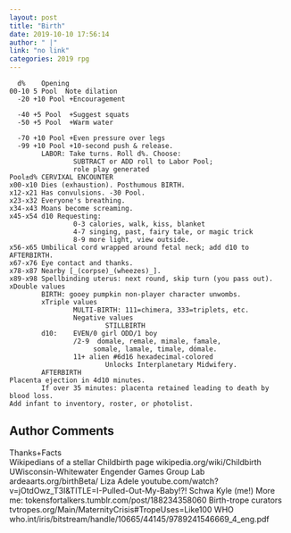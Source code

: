 ```yaml
---
layout: post
title: "Birth"
date: 2019-10-10 17:56:14
author: " |"
link: "no link"
categories: 2019 rpg
---
```


 
```
  d%    Opening
00-10 5 Pool  Note dilation
  -20 +10 Pool +Encouragement

  -40 +5 Pool  +Suggest squats
  -50 +5 Pool  +Warm water

  -70 +10 Pool +Even pressure over legs
  -99 +10 Pool +10-second push & release.
        LABOR: Take turns. Roll d%. Choose: 
                SUBTRACT or ADD roll to Labor Pool; 
                role play generated 
Pool±d% CERVIXAL ENCOUNTER
x00-x10 Dies (exhaustion). Posthumous BIRTH.
x12-x21 Has convulsions. -30 Pool.
x23-x32 Everyone's breathing.
x34-x43 Moans become screaming.
x45-x54 d10 Requesting:
                0-3 calories, walk, kiss, blanket
                4-7 singing, past, fairy tale, or magic trick
                8-9 more light, view outside.
x56-x65 Umbilical cord wrapped around fetal neck; add d10 to AFTERBIRTH.
x67-x76 Eye contact and thanks.
x78-x87 Nearby [_(corpse)_(wheezes)_].
x89-x98 Spellbinding uterus: next round, skip turn (you pass out).
xDouble values 
        BIRTH: gooey pumpkin non-player character unwombs.
        xTriple values 
                MULTI-BIRTH: 111=chimera, 333=triplets, etc.
                Negative values 
                        STILLBIRTH
        d10:    EVEN/0 girl ODD/1 boy
                /2-9  domale, remale, mimale, famale,
                     somale, lamale, timale, dómale.
                11+ alien #6d16 hexadecimal-colored
                        Unlocks Interplanetary Midwifery.
        AFTERBIRTH
Placenta ejection in 4d10 minutes.
        If over 35 minutes: placenta retained leading to death by blood loss.
Add infant to inventory, roster, or photolist.
```
## Author Comments
Thanks+Facts                                                                                                  
	Wikipedians of a stellar Childbirth page wikipedia.org/wiki/Childbirth
	UWisconsin-Whitewater Engender Games Group Lab ardeaarts.org/birthBeta/
	Liza Adele youtube.com/watch?v=jOtdOwz_T3I&TITLE=I-Pulled-Out-My-Baby!?!
	Schwa Kyle (me!) More me: tokensfortalkers.tumblr.com/post/188234358060
	Birth-trope curators tvtropes.org/Main/MaternityCrisis#TropeUses=Like100
	WHO who.int/iris/bitstream/handle/10665/44145/9789241546669_4_eng.pdf

